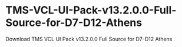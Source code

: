 # TMS-VCL-UI-Pack-v13.2.0.0-Full-Source-for-D7-D12-Athens
Download TMS VCL UI Pack v13.2.0.0 Full Source for D7-D12 Athens
